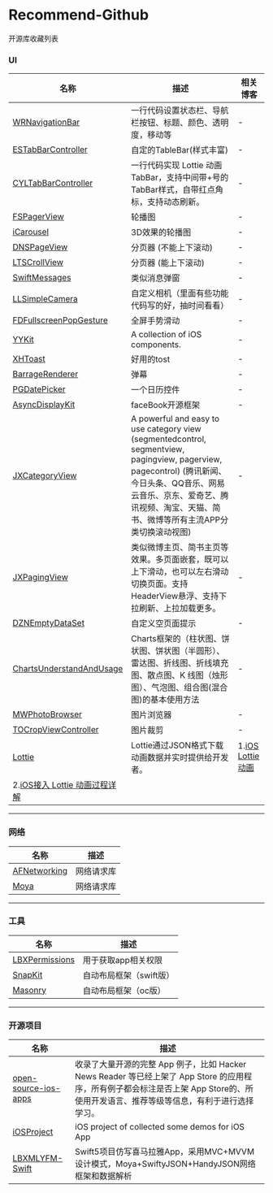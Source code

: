 # Recommend-Github
开源库收藏列表

### UI
| 名称 | 描述 | 相关博客 |
| --- | --- |---|
| [WRNavigationBar](https://github.com/wangrui460/WRNavigationBar) | 一行代码设置状态栏、导航栏按钮、标题、颜色、透明度，移动等 |- |
| [ESTabBarController](https://github.com/eggswift/ESTabBarController) | 自定的TableBar(样式丰富) |- |
| [CYLTabBarController](https://github.com/ChenYilong/CYLTabBarController) | 一行代码实现 Lottie 动画TabBar，支持中间带+号的TabBar样式，自带红点角标，支持动态刷新。 |- |
| [FSPagerView](https://github.com/WenchaoD/FSPagerView) | 轮播图 |- |
| [iCarousel](https://github.com/nicklockwood/iCarousel) | 3D效果的轮播图 |- |
| [DNSPageView](https://github.com/Danie1s/DNSPageView) | 分页器  (不能上下滚动)|- |
| [LTSCrollView](https://github.com/gltwy/LTScrollView) | 分页器 (能上下滚动)|- |
| [SwiftMessages](https://github.com/SwiftKickMobile/SwiftMessages) | 类似消息弹窗 |- |
| [LLSimpleCamera](https://github.com/omergul/LLSimpleCamera) | 自定义相机（里面有些功能代码写的好，抽时间看看）|- |
| [FDFullscreenPopGesture](https://github.com/forkingdog/FDFullscreenPopGesture) | 全屏手势滑动 |- |
| [YYKit](https://github.com/ibireme/YYKit) | A collection of iOS components. |- |
| [XHToast](https://github.com/CoderZhuXH/XHToast) | 好用的tost |- |
| [BarrageRenderer](https://github.com/unash/BarrageRenderer) | 弹幕 |- |
| [PGDatePicker](https://github.com/xiaozhuxiong121/PGDatePicker) | 一个日历控件 |- |
| [AsyncDisplayKit](https://github.com/facebookarchive/AsyncDisplayKit) | faceBook开源框架 |- |
| [JXCategoryView](https://github.com/pujiaxin33/JXCategoryView) | A powerful and easy to use category view (segmentedcontrol, segmentview, pagingview, pagerview, pagecontrol) (腾讯新闻、今日头条、QQ音乐、网易云音乐、京东、爱奇艺、腾讯视频、淘宝、天猫、简书、微博等所有主流APP分类切换滚动视图) |- |
| [JXPagingView](https://github.com/pujiaxin33/JXPagingView) | 类似微博主页、简书主页等效果。多页面嵌套，既可以上下滑动，也可以左右滑动切换页面。支持HeaderView悬浮、支持下拉刷新、上拉加载更多。 |- |
| [DZNEmptyDataSet](https://github.com/dzenbot/DZNEmptyDataSet) | 自定义空页面提示 |- |
| [ChartsUnderstandAndUsage](https://github.com/FighterLightning/ChartsUnderstandAndUsage) | Charts框架的（柱状图、饼状图、饼状图（半圆形）、雷达图、折线图、折线填充图、散点图、K 线图（烛形图）、气泡图、组合图(混合图)的基本使用方法 |- |
| [MWPhotoBrowser](https://github.com/mwaterfall/MWPhotoBrowser) | 图片浏览器 |- |
| [TOCropViewController](https://github.com/TimOliver/TOCropViewController)| 图片裁剪 | - |
| [Lottie](https://github.com/airbnb/lottie-ios) |Lottie通过JSON格式下载动画数据并实时提供给开发者。| 1.[iOS Lottie动画](https://www.jianshu.com/p/230bda17a2b5)
2.[iOS接入 Lottie 动画过程详解](http://www.cocoachina.com/articles/23324)|

---
### 网络
| 名称 | 描述 |
| --- | --- |
| [AFNetworking](https://github.com/AFNetworking/AFNetworking) | 网络请求库 |
| [Moya](https://github.com/Moya/Moya) | 网络请求库 |

---
### 工具
| 名称 | 描述 |
| --- | --- |
| [LBXPermissions](https://github.com/MxABC/LBXPermission) | 用于获取app相关权限 |
| [SnapKit](https://github.com/SnapKit/SnapKit) | 自动布局框架（swift版）|
| [Masonry](https://github.com/SnapKit/Masonry) | 自动布局框架（oc版）|

---
### 开源项目
| 名称 | 描述 |
| --- | --- |
| [open-source-ios-apps](https://github.com/dkhamsing/open-source-ios-apps) | 收录了大量开源的完整 App 例子，比如 Hacker News Reader 等已经上架了 App Store 的应用程序，所有例子都会标注是否上架 App Store的、所使用开发语言、推荐等级等信息，有利于进行选择学习。 |
| [iOSProject](https://github.com/NJHu/iOSProject) | iOS project of collected some demos for iOS App |
| [LBXMLYFM-Swift](https://github.com/lb2281075105/LBXMLYFM-Swift) | Swift5项目仿写喜马拉雅App，采用MVC+MVVM设计模式，Moya+SwiftyJSON+HandyJSON网络框架和数据解析 | 


